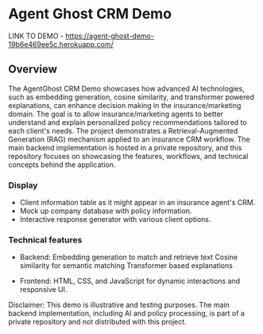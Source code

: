 # Agent Ghost CRM Demo #

LINK TO DEMO - https://agent-ghost-demo-19b6e469ee5c.herokuapp.com/

## Overview ##
The AgentGhost CRM Demo showcases how advanced AI technologies, such as embedding generation,
cosine similarity, and transformer powered explanations, can enhance decision making in the insurance/marketing domain. 
The goal is to allow insurance/marketing agents to better understand and explain personalized policy recommendations tailored to each client's needs.
The project demonstrates a Retrieval-Augmented Generation (RAG) mechanism applied to an insurance CRM workflow. 
The main backend implementation is hosted in a private repository,
and this repository focuses on showcasing the features, workflows, and technical concepts behind the application.

### Display ###
- Client information table as it might appear in an insurance agent's CRM.
- Mock up company database with policy information.
- Interactive response generator with various client options.

### Technical features ###
- Backend:
Embedding generation to match and retrieve text
Cosine similarity for semantic matching
Transformer based explanations

- Frontend:
HTML, CSS, and JavaScript for dynamic interactions and responsive UI.

Disclaimer:
This demo is illustrative and testing purposes. The main backend implementation, including AI and policy processing, is part of a private repository and not distributed with this project.
